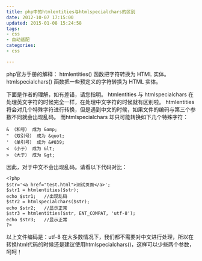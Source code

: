 ```yaml
---
title: php中的htmlentities与htmlspecialchars的区别
date: 2012-10-07 17:15:00
updated: 2015-01-08 15:24:58
tags: 
- css
- 自动适配
categories: 
- css

---
```

php官方手册的解释：
htmlentities() 函数把字符转换为 HTML 实体。
htmlspecialchars() 函数把一些预定义的字符转换为 HTML 实体。

下面是作者的理解，如有差错，请您指明。
htmlentities 与 htmlspecialchars 在处理英文字符的时候完全一样，在处理中文字符的时候就有区别啦。
htmlentities 将会对几个特殊字符进行转换，但是遇到中文的时候，如果文件的编码与第三个参数不同就会出现乱码。
而htmlspecialchars 却只可能转换如下几个特殊字符：

    & （和号） 成为 &amp;
    " （双引号） 成为 &quot;
    ' （单引号） 成为 &#039;
    < （小于） 成为 &lt;
    > （大于） 成为 &gt;

因此，对于中文不会出现乱码。请看以下代码对比：

    <?php
    $str='<a href="test.html">测试页面</a>';
    $str1 = htmlentities($str);
    echo $str1;   //出现乱码
    $str2 = htmlspecialchars($str);
    echo $str2;   //显示正常
    $str3 = htmlentities($str, ENT_COMPAT, 'utf-8');
    echo $str3;   //显示正常
    ?>


<!--more-->


以上文件编码是：utf-8
在大多数情况下，我们都不需要对中文进行处理，所以在转换html代码的时候还是建议使用htmlspecialchars()，这样可以少些两个参数，呵呵！